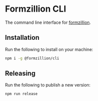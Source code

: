 # Formzillion CLI

The command line interface for [formzillion](https://formzillion.com).

## Installation

Run the following to install on your machine:

```bash
npm i -g @formzillion/cli
```

## Releasing

Run the following to publish a new version:

```bash
npm run release
```
